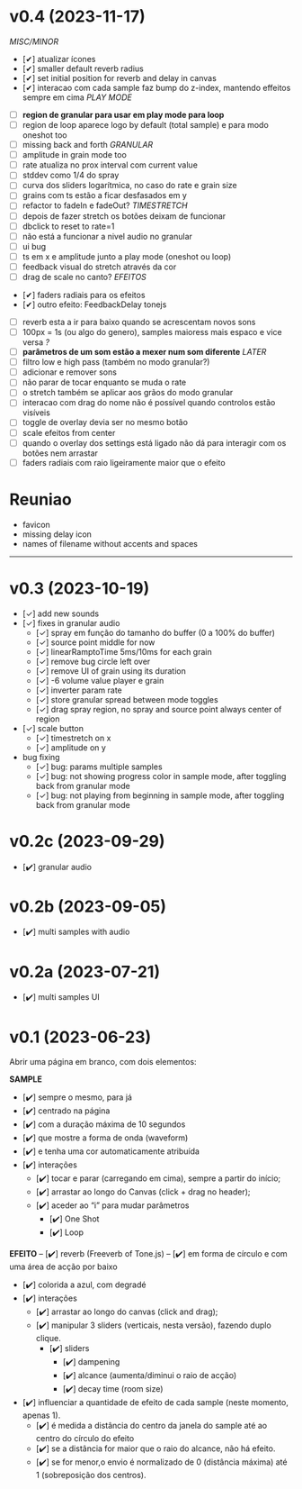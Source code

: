 # v0.4 (2023-11-17)

*MISC/MINOR*
  - [✔] atualizar ícones
  - [✔] smaller default reverb radius
  - [✔] set initial position for reverb and delay in canvas
  - [✔] interacao com cada sample faz bump do z-index, mantendo effeitos sempre em cima
*PLAY MODE*
  - [ ] **region de granular para usar em play mode para loop**
  - [ ] region de loop aparece logo by default (total sample) e para modo oneshot too
  - [ ] missing back and forth
*GRANULAR*
  - [ ] amplitude in grain mode too
  - [ ] rate atualiza no prox interval com current value
  - [ ] stddev como 1/4 do spray
  - [ ] curva dos sliders logarítmica, no caso do rate e grain size
  - [ ] grains com ts estão a ficar desfasados em y
  - [ ] refactor to fadeIn e fadeOut?
*TIMESTRETCH*
  - [ ] depois de fazer stretch os botões deixam de funcionar
  - [ ] dbclick to reset to rate=1
  - [ ] não está a funcionar a nivel audio no granular
  - [ ] ui bug
  - [ ] ts em x e amplitude junto a play mode (oneshot ou loop)
  - [ ] feedback visual do stretch através da cor
  - [ ] drag de scale no canto?
*EFEITOS*
  - [✔] faders radiais para os efeitos
  - [✔] outro efeito: FeedbackDelay tonejs
  - [ ] reverb esta a ir para baixo quando se acrescentam novos sons
  - [ ] 100px = 1s (ou algo do genero), samples maioress mais espaco e vice versa
*?*
  - [ ] **parâmetros de um som estão a mexer num som diferente**
*LATER*
  - [ ] filtro low e high pass (também no modo granular?)
  - [ ] adicionar e remover sons
  - [ ] não parar de tocar enquanto se muda o rate
  - [ ] o stretch também se aplicar aos grãos do modo granular
  - [ ] interacao com drag do nome não é possível quando controlos estão visíveis
  - [ ] toggle de overlay devia ser no mesmo botão
  - [ ] scale efeitos from center
  - [ ] quando o overlay dos settings está ligado não dá para interagir com os botões nem arrastar
  - [ ] faders radiais com raio ligeiramente maior que o efeito

# Reuniao
- favicon
- missing delay icon
- names of filename without accents and spaces

---

# v0.3 (2023-10-19)
- [✓] add new sounds
- [✓] fixes in granular audio
  - [✓] spray em função do tamanho do buffer (0 a 100% do buffer)
  - [✓] source point middle for now
  - [✓] linearRamptoTime 5ms/10ms for each grain
  - [✓] remove bug circle left over
  - [✓] remove UI of grain using its duration
  - [✓] -6 volume value player e grain
  - [✓] inverter param rate
  - [✓] store granular spread between mode toggles
  - [✓] drag spray region, no spray and source point always center of region
- [✓] scale button
  - [✓] timestretch on x
  - [✓] amplitude on y
- bug fixing
  - [✓] bug: params multiple samples
  - [✓] bug: not showing progress color in sample mode, after toggling back from granular mode
  - [✓] bug: not playing from beginning in sample mode, after toggling back from granular mode

# v0.2c (2023-09-29)
- [✔️] granular audio

# v0.2b (2023-09-05)
- [✔️] multi samples with audio

# v0.2a (2023-07-21)
- [✔️] multi samples UI

# v0.1 (2023-06-23)

Abrir uma página em branco, com dois elementos:

**SAMPLE**
- [✔️] sempre o mesmo, para já
- [✔️] centrado na página
- [✔️] com a duração máxima de 10 segundos
- [✔️] que mostre a forma de onda (waveform)
- [✔️] e tenha uma cor automaticamente atribuída
- [✔️] interações
    - [✔️] tocar e parar (carregando em cima), sempre a partir do início;
    - [✔️] arrastar ao longo do Canvas (click + drag no header);
    - [✔️] aceder ao “i” para mudar parâmetros
      - [✔️] One Shot
      - [✔️] Loop

**EFEITO**
– [✔️] reverb (Freeverb of Tone.js)
– [✔️] em forma de círculo e com uma área de acção por baixo
  - [✔️] colorida a azul, com degradé
  - [✔️] interações
    - [✔️] arrastar ao longo do canvas (click and drag);
    - [✔️] manipular 3 sliders (verticais, nesta versão), fazendo duplo clique.
      - [✔️] sliders
        - [✔️] dampening
        - [✔️] alcance (aumenta/diminui o raio de acção)
        - [✔️] decay time (room size)
- [✔️] influenciar a quantidade de efeito de cada sample (neste momento, apenas 1).
  - [✔️] é medida a distância do centro da janela do sample até ao centro do círculo do efeito
  - [✔️] se a distância for maior que o raio do alcance, não há efeito.
  - [✔️] se for menor,o envio é normalizado de 0 (distância máxima) até 1 (sobreposição dos centros).
